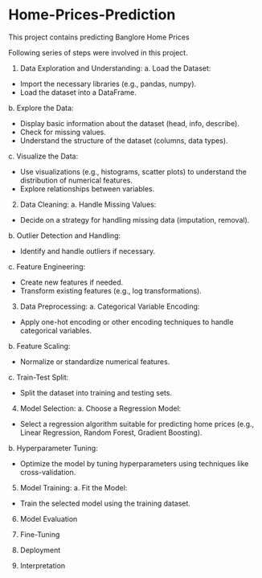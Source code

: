 # Home-Prices-Prediction
This project contains predicting  Banglore Home Prices

Following series of steps were involved in this project. 

1. Data Exploration and Understanding:
a. Load the Dataset:
- Import the necessary libraries (e.g., pandas, numpy).
- Load the dataset into a DataFrame.

b. Explore the Data:
- Display basic information about the dataset (head, info, describe).
- Check for missing values.
- Understand the structure of the dataset (columns, data types).

c. Visualize the Data:
- Use visualizations (e.g., histograms, scatter plots) to understand the distribution of numerical features.
- Explore relationships between variables.



2. Data Cleaning:
a. Handle Missing Values:
- Decide on a strategy for handling missing data (imputation, removal).

b. Outlier Detection and Handling:
- Identify and handle outliers if necessary.

c. Feature Engineering:
- Create new features if needed.
- Transform existing features (e.g., log transformations).



3. Data Preprocessing:
a. Categorical Variable Encoding:
- Apply one-hot encoding or other encoding techniques to handle categorical variables.

b. Feature Scaling:
- Normalize or standardize numerical features.

c. Train-Test Split:
- Split the dataset into training and testing sets.



4. Model Selection:
a. Choose a Regression Model:
- Select a regression algorithm suitable for predicting home prices (e.g., Linear Regression, Random Forest, Gradient Boosting).

b. Hyperparameter Tuning:
- Optimize the model by tuning hyperparameters using techniques like cross-validation.



5. Model Training:
a. Fit the Model:
- Train the selected model using the training dataset.


6. Model Evaluation


7. Fine-Tuning


8. Deployment


9. Interpretation

